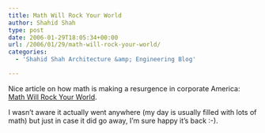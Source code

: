 ```yaml
---
title: Math Will Rock Your World
author: Shahid Shah
type: post
date: 2006-01-29T18:05:34+00:00
url: /2006/01/29/math-will-rock-your-world/
categories:
  - 'Shahid Shah Architecture &amp; Engineering Blog'

---
```

Nice article on how math is making a resurgence in corporate America: [Math Will Rock Your World][1].

I wasn&#8217;t aware it actually went anywhere (my day is usually filled with lots of math) but just in case it did go away, I&#8217;m sure happy it&#8217;s back :-).

 [1]: http://www.businessweek.com/magazine/content/06_04/b3968001.htm
